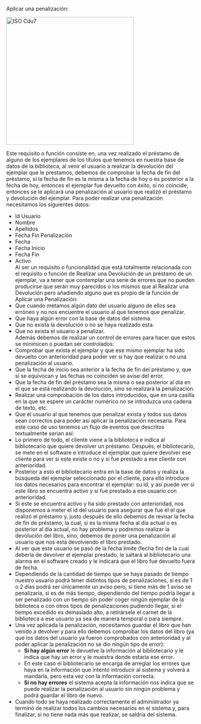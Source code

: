 Aplicar una penalización:

<img width="340" alt="ISO Cdu7" src="https://github.com/RaulJDlCRUZ/Lorem-Software/assets/114583652/c252a113-78a0-498e-a0be-40a7c08efa35">

Este requisito o función consiste en, una vez realizado el préstamo de alguno de los ejemplares de los títulos que tenemos en nuestra base de datos de la biblioteca, al venir el usuario a realizar la devolución del ejemplar que le prestamos, debemos de comprobar la fecha de fin del préstamo, si la fecha de fin es la misma a la fecha de hoy o es posterior a la fecha de hoy, entonces el ejemplar fue devuelto con éxito, si no coincide, entonces se le aplicará una penalización al usuario que realizó el préstamo y devolución del ejemplar.
Para poder realizar una penalización necesitamos los siguientes datos:
-	Id Usuario
-	Nombre
-	Apellidos
-	Fecha Fin Penalización
-	Fecha
-	Fecha Inicio
-	Fecha Fin
-	Activo  
Al ser un requisito o funcionalidad que está totalmente relacionada con el requisito o función de Realizar una Devolución de un préstamo de un ejemplar, va a tener que contemplar una serie de errores que no pueden producirse que serán muy parecidos o los mismos que al Realizar una Devolución pero añadiendo alguno que es propio de la función de Aplicar una Penalización:  
- Que cuando metamos algún dato del usuario alguno de ellos sea erróneo y no nos encuentre el usuario al que tenemos que penalizar.
- Que haya algún error con la base de datos del sistema.
- Que no exista la devolución o no se haya realizado esta.
- Que no exista el usuario a penalizar.  
Además debemos de realizar un control de errores para hacer que estos se minimicen o puedan ser controlados:
-	Comprobar que exista el ejemplar y que ese mismo ejemplar ha sido devuelto con anterioridad para poder ver si hay que realizar o no una penalización al usuario.
-	Que la fecha de inicio sea anterior a la fecha de fin del préstamo y, que si se equivocan y las fechas no coinciden se avise del error. 
-	Que la fecha de fin del préstamo sea la misma o sea posterior al día en el que se está realizando la devolución, sino se realizará la penalización.
-	Realizar una comprobación de los datos introducidos, que en una casilla en la que se espere un carácter numérico no se introduzca una cadena de texto, etc.
- 	Que el usuario al que tenemos que penalizar exista y todos sus datos sean correctos para poder así aplicar la penalización necesaria.
Para este caso de uso tenemos un flujo de eventos que descritos textualmente serian así:
- Lo primero de todo, el cliente viene a la biblioteca e indica al bibliotecario que quiere devolver un préstamo. Después, el bibliotecario, se mete en el software e introduce el ejemplar que quiere devolver ese cliente para ver si este existe o no y si fue prestado a ese cliente con anterioridad.
- Posterior a esto el bibliotecario entra en la base de datos y realiza la búsqueda del ejemplar seleccionado por el cliente, para ello introduce los datos necesarios para encontrar el ejemplar: su id, y así puede ver si este libro se encuentra activo y si fue prestado a ese usuario con anterioridad.
- Si este se encuentra activo y ha sido prestado con anterioridad, nos disponemos a meter el id del usuario para asegurar que fue él el que realizó el préstamo y, justo después de ello debemos de revisar la fecha de fin de préstamo, la cual, si es la misma fecha al día actual o es posterior al día actual, no hay problema y podremos realizar la devolución del libro, sino, debemos de poner una penalización al usuario que nos está devolviendo el libro prestado.
- Al ver que este usuario se pasó de la fecha límite (fecha fin) de la cual debería de devolver el ejemplar prestado, le saltará al bibliotecario una alarma en el software creado y le indicará que el libro fue devuelto fuera de fecha.
- Dependiendo de la cantidad de tiempo que se haya pasado de tiempo nuestro usuario podrá tener distintos tipos de penalizaciones, si es de 1 o 2 días podrá ser únicamente un aviso pero, si tiene más de 1 aviso se penalizaría, si es de más tiempo, dependiendo del tiempo podría llegar a ser penalizado con un tiempo sin poder coger ningún ejemplar de la biblioteca o con otros tipos de penalizaciones pudiendo llegar, si el tiempo excedido es demasiado alto, a retirársele el carnet de la biblioteca a ese usuario ya sea de manera temporal o para siempre.
- Una vez aplicada la penalización, necesitamos guardar el libro que han venido a devolver y para ello debemos comprobar los datos del libro (ya que los datos del usuario ya fueron comprobados con anterioridad y al poder aplicar la penalización no se dio ningún tipo de error):
    - **Si hay algún error** le devuelve la información al bibliotecario y le indica que hay un error y le muestra donde estaría ese error.
    - En este caso el bibliotecario se encarga de arreglar los errores que haya en la información que intentó introducir al sistema y volverá a mandarla, pero esta vez con la información correcta.
    - **Si no hay errores** el sistema acepta la información nos indica que se puede realizar la penalización al usuario sin ningún problema y podrá guardar el libro de nuevo.
- Cuando todo se haya realizado correctamente el administrador ya terminó de realizar todos los cambios necesarios en el sistema y, para finalizar, si no tiene nada más que realizar, se saldría del sistema.


